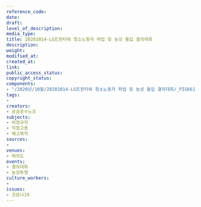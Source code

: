 ```yaml
---
reference_code: 
date: 
draft: 
level_of_description: 
media_type: 
title: 20201014-LG트윈타워 청소노동자 파업 및 농성 돌입 결의대회
description: 
weight: 
modified_at: 
created_at: 
link: 
public_access_status: 
copyright_status: 
components:
- "/2020년/10월/20201014-LG트윈타워 청소노동자 파업 및 농성 돌입 결의대회/_PIG6619.JPG"
tags:
- 
creators:
- 공공운수노조
subjects:
- 비정규직
- 직접고용
- 해고복직
sources:
- 
venues:
- 여의도
events:
- 결의대회
- 농성투쟁
culture_workers:
- 
issues:
- 코로나19
---
```

